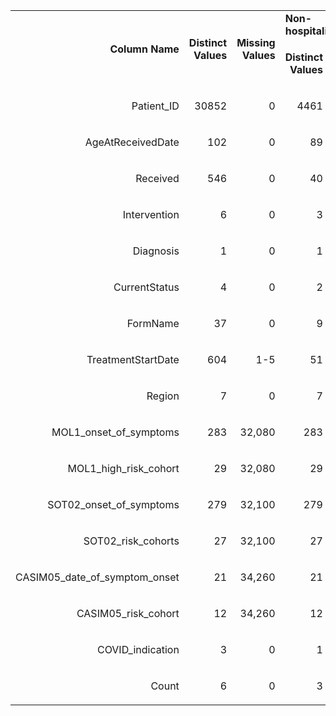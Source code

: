 

<table>
  <tr>
   <td rowspan="2" ><p style="text-align: right">
<strong>Column Name</strong></p>

   </td>
   <td rowspan="2" ><p style="text-align: right">
<strong>Distinct Values</strong></p>

   </td>
   <td rowspan="2" ><p style="text-align: right">
<strong>Missing Values</strong></p>

   </td>
   <td colspan="2" ><strong>Non-hospitalised only</strong>
   </td>
  </tr>
  <tr>
   <td><p style="text-align: right">
<strong>Distinct Values</strong></p>

   </td>
   <td><p style="text-align: right">
<strong>Missing Values</strong></p>

   </td>
  </tr>
  <tr>
   <td><p style="text-align: right">
Patient_ID</p>

   </td>
   <td><p style="text-align: right">
30852</p>

   </td>
   <td><p style="text-align: right">
0</p>

   </td>
   <td><p style="text-align: right">
4461</p>

   </td>
   <td><p style="text-align: right">
0</p>

   </td>
  </tr>
  <tr>
   <td><p style="text-align: right">
AgeAtReceivedDate</p>

   </td>
   <td><p style="text-align: right">
102</p>

   </td>
   <td><p style="text-align: right">
0</p>

   </td>
   <td><p style="text-align: right">
89</p>

   </td>
   <td><p style="text-align: right">
0</p>

   </td>
  </tr>
  <tr>
   <td><p style="text-align: right">
Received</p>

   </td>
   <td><p style="text-align: right">
546</p>

   </td>
   <td><p style="text-align: right">
0</p>

   </td>
   <td><p style="text-align: right">
40</p>

   </td>
   <td><p style="text-align: right">
0</p>

   </td>
  </tr>
  <tr>
   <td><p style="text-align: right">
Intervention</p>

   </td>
   <td><p style="text-align: right">
6</p>

   </td>
   <td><p style="text-align: right">
0</p>

   </td>
   <td><p style="text-align: right">
3</p>

   </td>
   <td><p style="text-align: right">
0</p>

   </td>
  </tr>
  <tr>
   <td><p style="text-align: right">
Diagnosis</p>

   </td>
   <td><p style="text-align: right">
1</p>

   </td>
   <td><p style="text-align: right">
0</p>

   </td>
   <td><p style="text-align: right">
1</p>

   </td>
   <td><p style="text-align: right">
0</p>

   </td>
  </tr>
  <tr>
   <td><p style="text-align: right">
CurrentStatus</p>

   </td>
   <td><p style="text-align: right">
4</p>

   </td>
   <td><p style="text-align: right">
0</p>

   </td>
   <td><p style="text-align: right">
2</p>

   </td>
   <td><p style="text-align: right">
0</p>

   </td>
  </tr>
  <tr>
   <td><p style="text-align: right">
FormName</p>

   </td>
   <td><p style="text-align: right">
37</p>

   </td>
   <td><p style="text-align: right">
0</p>

   </td>
   <td><p style="text-align: right">
9</p>

   </td>
   <td><p style="text-align: right">
0</p>

   </td>
  </tr>
  <tr>
   <td><p style="text-align: right">
TreatmentStartDate</p>

   </td>
   <td><p style="text-align: right">
604</p>

   </td>
   <td><p style="text-align: right">
1-5</p>

   </td>
   <td><p style="text-align: right">
51</p>

   </td>
   <td><p style="text-align: right">
0</p>

   </td>
  </tr>
  <tr>
   <td><p style="text-align: right">
Region</p>

   </td>
   <td><p style="text-align: right">
7</p>

   </td>
   <td><p style="text-align: right">
0</p>

   </td>
   <td><p style="text-align: right">
7</p>

   </td>
   <td><p style="text-align: right">
0</p>

   </td>
  </tr>
  <tr>
   <td><p style="text-align: right">
MOL1_onset_of_symptoms</p>

   </td>
   <td><p style="text-align: right">
283</p>

   </td>
   <td><p style="text-align: right">
32,080</p>

   </td>
   <td><p style="text-align: right">
283</p>

   </td>
   <td><p style="text-align: right">
2,280</p>

   </td>
  </tr>
  <tr>
   <td><p style="text-align: right">
MOL1_high_risk_cohort</p>

   </td>
   <td><p style="text-align: right">
29</p>

   </td>
   <td><p style="text-align: right">
32,080</p>

   </td>
   <td><p style="text-align: right">
29</p>

   </td>
   <td><p style="text-align: right">
2,280</p>

   </td>
  </tr>
  <tr>
   <td><p style="text-align: right">
SOT02_onset_of_symptoms</p>

   </td>
   <td><p style="text-align: right">
279</p>

   </td>
   <td><p style="text-align: right">
32,100</p>

   </td>
   <td><p style="text-align: right">
279</p>

   </td>
   <td><p style="text-align: right">
2,280</p>

   </td>
  </tr>
  <tr>
   <td><p style="text-align: right">
SOT02_risk_cohorts</p>

   </td>
   <td><p style="text-align: right">
27</p>

   </td>
   <td><p style="text-align: right">
32,100</p>

   </td>
   <td><p style="text-align: right">
27</p>

   </td>
   <td><p style="text-align: right">
2,280</p>

   </td>
  </tr>
  <tr>
   <td><p style="text-align: right">
CASIM05_date_of_symptom_onset</p>

   </td>
   <td><p style="text-align: right">
21</p>

   </td>
   <td><p style="text-align: right">
34,260</p>

   </td>
   <td><p style="text-align: right">
21</p>

   </td>
   <td><p style="text-align: right">
2,280</p>

   </td>
  </tr>
  <tr>
   <td><p style="text-align: right">
CASIM05_risk_cohort</p>

   </td>
   <td><p style="text-align: right">
12</p>

   </td>
   <td><p style="text-align: right">
34,260</p>

   </td>
   <td><p style="text-align: right">
12</p>

   </td>
   <td><p style="text-align: right">
2,280</p>

   </td>
  </tr>
  <tr>
   <td><p style="text-align: right">
COVID_indication</p>

   </td>
   <td><p style="text-align: right">
3</p>

   </td>
   <td><p style="text-align: right">
0</p>

   </td>
   <td><p style="text-align: right">
1</p>

   </td>
   <td><p style="text-align: right">
0</p>

   </td>
  </tr>
  <tr>
   <td><p style="text-align: right">
Count</p>

   </td>
   <td><p style="text-align: right">
6</p>

   </td>
   <td><p style="text-align: right">
0</p>

   </td>
   <td><p style="text-align: right">
3</p>

   </td>
   <td><p style="text-align: right">
0</p>

   </td>
  </tr>
</table>

